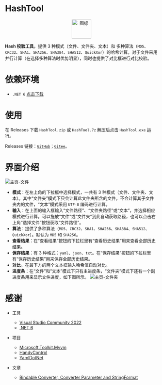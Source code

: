 # HashTool

<div align=center>
 <img src="HashTool/Resource/HashTool.ico" width = "64" height = "64" alt="图标"/>
</div>

**Hash 校验工具**，提供 3 种模式（文件、文件夹、文本）和 多种算法（`MD5`、`CRC32`、`SHA1`、`SHA256`、`SHA384`、`SHA512`、`QuickXor`）的哈希计算，对于文件采用并行计算（在选择多种算法时优势明显），同时也提供了对比框进行对比校验。

# 依赖环境

- `.NET 6` [点击下载](https://dotnet.microsoft.com/download/dotnet/thank-you/runtime-desktop-6.0.0-windows-x64-installer)

# 使用

在 Releases 下载 `HashTool.zip` 或 `HashTool.7z` 解压后点击 `HashTool.exe` 运行。

Releases 链接：[`GitHub`](https://github.com/KiyanYang/HashTool/releases)；[`Gitee`](https://gitee.com/KiyanYang/HashTool/releases)。

# 界面介绍

![主页-文件](https://cdn.jsdelivr.net/gh/KiyanYang/Source/img/hashtool/MainWindowFile.webp)

- **模式**：在左上角的下拉框中选择模式，一共有 3 种模式（文件、文件夹、文本）。其中“文件夹”模式下只会计算此文件夹所含的文件，不会计算其子文件夹内的文件，“文本”模式采用 `UTF-8` 编码进行计算。
- **输入**：在上面的输入框输入“文件路径”、“文件夹路径”或“文本”，并选择相应模式进行计算。可以拖放“文件”或“文件夹”到此自动获取路径，也可以点击右上角“选择文件”按钮获取“文件路径”。
- **算法**：提供了多种算法（`MD5`、`CRC32`、`SHA1`、`SHA256`、`SHA384`、`SHA512`、`QuickXor`）。默认为 `MD5` 和 `SHA256`。
- **查看结果**：在“查看结果”按钮的下拉栏里有“查看历史结果”用来查看全部历史结果。
- **保存结果**：有 3 种格式：`yaml`、`json`、`txt`。在“保存结果”按钮的下拉栏里有“保存历史结果”用来保存全部历史结果。
- **对比**。在最下方的两个文本框输入哈希值自动对比。
- **进度条**：在“文件”和“文本”模式下只有主进度条，“文件夹”模式下还有一个副进度条用来显示文件进度，如下图所示。
  ![主页-文件夹](https://cdn.jsdelivr.net/gh/KiyanYang/Source/img/hashtool/MainWindowFolder.webp)

# 感谢

- 工具

  - [Visual Studio Community 2022](https://visualstudio.microsoft.com/zh-hans/vs/community/)
  - [.NET 6](https://docs.microsoft.com/zh-cn/dotnet/api/?view=net-6.0)

- 项目

  - [Microsoft.Toolkit.Mvvm](https://github.com/CommunityToolkit/WindowsCommunityToolkit)
  - [HandyControl](https://github.com/HandyOrg/HandyControl)
  - [YamlDotNet](https://github.com/aaubry/YamlDotNet)

- 文章

  - [Bindable Converter, Converter Parameter and StringFormat](https://www.codeproject.com/Articles/459958/Bindable-Converter-Converter-Parameter-and-StringF)

